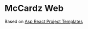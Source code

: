 # McCardz Web
Based on [Asp React Project Templates](https://www.nuget.org/packages/Asp.React.Project.Templates)
